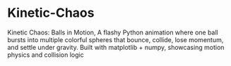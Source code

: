 # Kinetic-Chaos
Kinetic Chaos: Balls in Motion, A flashy Python animation where one ball bursts into multiple colorful spheres that bounce, collide, lose momentum, and settle under gravity. Built with matplotlib + numpy, showcasing motion physics and collision logic
